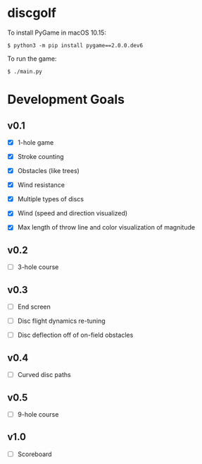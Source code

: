 # discgolf

To install PyGame in macOS 10.15:

```
$ python3 -m pip install pygame==2.0.0.dev6
```

To run the game:

```
$ ./main.py
```

# Development Goals

## v0.1

- [x] 1-hole game

- [x] Stroke counting

- [x] Obstacles (like trees)

- [x] Wind resistance

- [x] Multiple types of discs

- [x] Wind (speed and direction visualized)

- [x] Max length of throw line and color visualization of magnitude

## v0.2

- [ ] 3-hole course

## v0.3

- [ ] End screen

- [ ] Disc flight dynamics re-tuning

- [ ] Disc deflection off of on-field obstacles

## v0.4

- [ ] Curved disc paths

## v0.5

- [ ] 9-hole course

## v1.0

- [ ] Scoreboard
